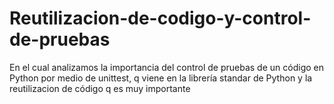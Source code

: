 # Reutilizacion-de-codigo-y-control-de-pruebas
En el cual analizamos la importancia del control de pruebas de un código en Python por medio de unittest, q viene en la librería standar de Python y la reutilizacion de código q es muy importante

